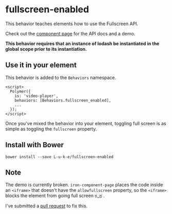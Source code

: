 # fullscreen-enabled
   
This behavior teaches elements how to use the Fullscreen API.

Check out the [component page](http://l-u-k-e.github.io/fullscreen-enabled/components/fullscreen-enabled/) for the API docs and a demo.

**This behavior requires that an instance of lodash be instantiated in the global scope prior to its instantiation.**


## Use it in your element

This behavior is added to the `Behaviors` namespace. 
    
    <script>
      Polymer({
        is: 'video-player',
        behaviors: [Behaviors.fullscreen_enabled],
        ...
      });
    </script>

Once you've mixed the behavior into your element, toggling full screen is as simple as toggling the `fullscreen` property.
   
   
## Install with Bower

    bower install --save L-u-k-e/fullscreen-enabled
    

## Note

The demo is currently broken. `iron-component-page` places the code inside an `<iframe>` that doesn't have the `allowfullscreen` property, so the `<iframe>` blocks the element from going full screen ಠ_ಥ .

I've submitted a [pull request](https://github.com/PolymerElements/iron-component-page/pull/92) to fix this. 
